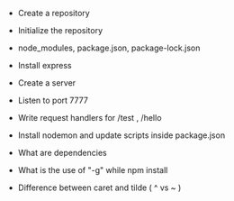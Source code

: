 - Create a repository

- Initialize the repository

- node_modules, package.json, package-lock.json

- Install express

- Create a server

- Listen to port 7777

- Write request handlers for /test , /hello

- Install nodemon and update scripts inside package.json

- What are dependencies

- What is the use of "-g" while npm install

- Difference between caret and tilde ( ^ vs ~ )
